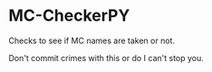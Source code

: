 # MC-CheckerPY
Checks to see if MC names are taken or not.

Don't commit crimes with this or do I can't stop you.

